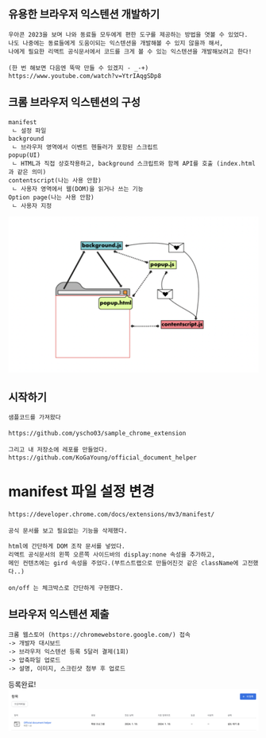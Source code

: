 ## 유용한 브라우저 익스텐션 개발하기
~~~
우아콘 2023을 보며 나와 동료들 모두에게 편한 도구를 제공하는 방법을 엿볼 수 있었다.
나도 나중에는 동료들에게 도움이되는 익스텐션을 개발해볼 수 있지 않을까 해서,
나에게 필요한 리액트 공식문서에서 코드를 크게 볼 수 있는 익스텐션을 개발해보려고 한다!

(한 번 해보면 다음엔 뚝딱 만들 수 있겠지 - _-+)
https://www.youtube.com/watch?v=YtrIAqgSDp8
~~~

## 크롬 브라우저 익스텐션의 구성
~~~
manifest
 ㄴ 설정 파일
background
 ㄴ 브라우저 영역에서 이벤트 헨들러가 포함된 스크립트
popup(UI)
 ㄴ HTML과 직접 상호작용하고, background 스크립트와 함께 API를 호출 (index.html과 같은 의미)
contentscript(나는 사용 안함)
 ㄴ 사용자 영역에서 웹(DOM)을 읽거나 쓰는 기능
Option page(나는 사용 안함)
 ㄴ 사용자 지정
~~~

<img width="800" alt="image" src="../img/extension.png">

## 시작하기
~~~
샘플코드를 가져왔다

https://github.com/yscho03/sample_chrome_extension

그리고 내 저장소에 레포를 만들었다.
https://github.com/KoGaYoung/official_document_helper
~~~

# manifest 파일 설정 변경 
~~~
https://developer.chrome.com/docs/extensions/mv3/manifest/

공식 문서를 보고 필요없는 기능을 삭제했다.
~~~

~~~
html에 간단하게 DOM 조작 문서를 넣었다.
리액트 공식문서의 왼쪽 오른쪽 사이드바의 display:none 속성을 추가하고,
메인 컨텐츠에는 gird 속성을 주었다.(부트스트랩으로 만들어진것 같은 className에 고전했다..)

on/off 는 체크박스로 간단하게 구현했다.
~~~

## 브라우저 익스텐션 제출
~~~
크롬 웹스토어 (https://chromewebstore.google.com/) 접속
-> 개발자 대시보드
-> 브라우저 익스텐션 등록 5달러 결제(1회)
-> 압축파일 업로드
-> 설명, 이미지, 스크린샷 첨부 후 업로드
~~~

등록완료!
<img width="800" alt="image" src="../img/chrome_extension_submit.png">